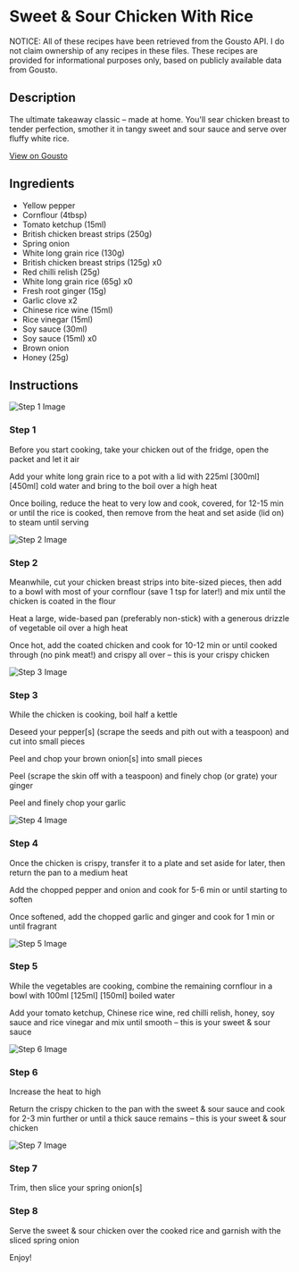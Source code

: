# Sweet & Sour Chicken With Rice

NOTICE: All of these recipes have been retrieved from the Gousto API. I do not claim ownership of any recipes in these files. These recipes are provided for informational purposes only, based on publicly available data from Gousto.

## Description

The ultimate takeaway classic – made at home. You'll sear chicken breast to tender perfection, smother it in tangy sweet and sour sauce and serve over fluffy white rice. 

[View on Gousto](https://www.gousto.co.uk/recipes/cookbook/sweet-sour-chicken-with-rice)

## Ingredients

- Yellow pepper
- Cornflour (4tbsp)
- Tomato ketchup (15ml)
- British chicken breast strips (250g)
- Spring onion
- White long grain rice (130g)
- British chicken breast strips (125g) x0
- Red chilli relish (25g)
- White long grain rice (65g) x0
- Fresh root ginger (15g)
- Garlic clove x2
- Chinese rice wine (15ml)
- Rice vinegar (15ml)
- Soy sauce (30ml)
- Soy sauce (15ml) x0
- Brown onion
- Honey (25g)

## Instructions

![Step 1 Image](https://production-media.gousto.co.uk/cms/recipe-step-image/1979.-step-1-x200.jpg)

### Step 1

Before you start cooking, take your chicken out of the fridge, open the packet and let it air

Add your white long grain rice to a pot with a lid with 225ml <span class="text-purple">[300ml]<span class="text-danger"> </span>[450ml] </span>cold water and bring to the boil over a high heat

Once boiling, reduce the heat to very low and cook, covered, for 12-15 min or until the rice is cooked, then remove from the heat and set aside (lid on) to steam until serving

![Step 2 Image](https://production-media.gousto.co.uk/cms/recipe-step-image/1979.-step-2-x200.jpg)

### Step 2

Meanwhile, cut your chicken breast strips into bite-sized pieces, then add to a bowl with most of your cornflour (save 1 tsp for later!) and mix until the chicken is coated in the flour

Heat a large, wide-based pan (preferably non-stick) with a generous drizzle of vegetable oil over a high heat

Once hot, add the coated chicken and cook for 10-12 min or until cooked through (no pink meat!) and crispy all over – this is your crispy chicken

![Step 3 Image](https://production-media.gousto.co.uk/cms/recipe-step-image/1979.-step-3-x200.jpg)

### Step 3

While the chicken is cooking, boil half a kettle

Deseed your pepper[s] (scrape the seeds and pith out with a teaspoon) and cut into small pieces

Peel and chop your brown onion[s] into small pieces

Peel (scrape the skin off with a teaspoon) and finely chop (or grate) your ginger

Peel and finely chop your garlic

![Step 4 Image](https://production-media.gousto.co.uk/cms/recipe-step-image/1979.-step-4-x200.jpg)

### Step 4

Once the chicken is crispy, transfer it to a plate and set aside for later, then return the pan to a medium heat

Add the chopped pepper and onion and cook for 5-6 min or until starting to soften

Once softened, add the chopped garlic and ginger and cook for 1 min or until fragrant

![Step 5 Image](https://production-media.gousto.co.uk/cms/recipe-step-image/1979.-step-5-x200.jpg)

### Step 5

While the vegetables are cooking, combine the remaining cornflour in a bowl with 100ml<span class="text-purple"> [125ml]</span> <span class="text-danger">[150ml]</span> boiled water

Add your tomato ketchup, Chinese rice wine, red chilli relish, honey, soy sauce and rice vinegar and mix until smooth – this is your sweet & sour sauce

![Step 6 Image](https://production-media.gousto.co.uk/cms/recipe-step-image/1979.-step-6-x200.jpg)

### Step 6

Increase the heat to high

Return the crispy chicken to the pan with the sweet & sour sauce and cook for 2-3 min further or until a thick sauce remains – this is your sweet & sour chicken

![Step 7 Image](https://production-media.gousto.co.uk/cms/recipe-step-image/1979.-step-7-x200.jpg)

### Step 7

Trim, then slice your spring onion[s]

### Step 8

Serve the sweet & sour chicken over the cooked rice and garnish with the sliced spring onion

Enjoy!

